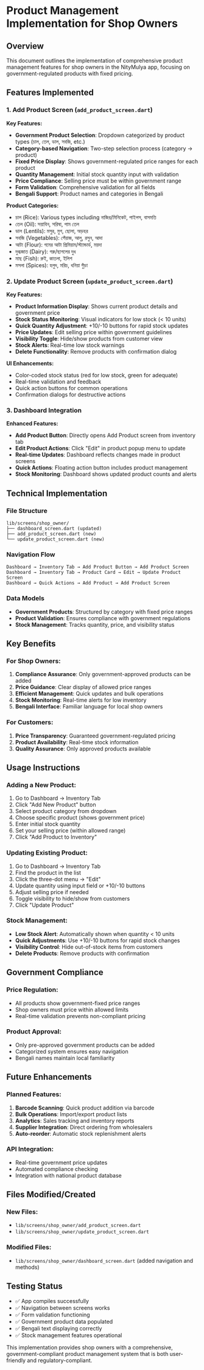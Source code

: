 # Product Management Implementation for Shop Owners

## Overview
This document outlines the implementation of comprehensive product management features for shop owners in the NityMulya app, focusing on government-regulated products with fixed pricing.

## Features Implemented

### 1. Add Product Screen (`add_product_screen.dart`)

**Key Features:**
- **Government Product Selection**: Dropdown categorized by product types (চাল, তেল, ডাল, সবজি, etc.)
- **Category-based Navigation**: Two-step selection process (category → product)
- **Fixed Price Display**: Shows government-regulated price ranges for each product
- **Quantity Management**: Initial stock quantity input with validation
- **Price Compliance**: Selling price must be within government range
- **Form Validation**: Comprehensive validation for all fields
- **Bengali Support**: Product names and categories in Bengali

**Product Categories:**
- চাল (Rice): Various types including নাজির/মিনিকেট, পাইলস, বাসমতি
- তেল (Oil): সয়াবিন, সরিষা, পাম তেল
- ডাল (Lentils): মসুর, মুগ, ছোলা, অড়হর
- সবজি (Vegetables): পেঁয়াজ, আলু, রসুন, আদা
- আটা (Flour): গমের আটা প্রিমিয়াম/স্ট্যান্ডার্ড, ময়দা
- দুগ্ধজাত (Dairy): গরু/ছাগলের দুধ
- মাছ (Fish): রুই, কাতলা, ইলিশ
- মসলা (Spices): হলুদ, মরিচ, ধনিয়া গুঁড়া

### 2. Update Product Screen (`update_product_screen.dart`)

**Key Features:**
- **Product Information Display**: Shows current product details and government price
- **Stock Status Monitoring**: Visual indicators for low stock (< 10 units)
- **Quick Quantity Adjustment**: +10/-10 buttons for rapid stock updates
- **Price Updates**: Edit selling price within government guidelines
- **Visibility Toggle**: Hide/show products from customer view
- **Stock Alerts**: Real-time low stock warnings
- **Delete Functionality**: Remove products with confirmation dialog

**UI Enhancements:**
- Color-coded stock status (red for low stock, green for adequate)
- Real-time validation and feedback
- Quick action buttons for common operations
- Confirmation dialogs for destructive actions

### 3. Dashboard Integration

**Enhanced Features:**
- **Add Product Button**: Directly opens Add Product screen from inventory tab
- **Edit Product Actions**: Click "Edit" in product popup menu to update
- **Real-time Updates**: Dashboard reflects changes made in product screens
- **Quick Actions**: Floating action button includes product management
- **Stock Monitoring**: Dashboard shows updated product counts and alerts

## Technical Implementation

### File Structure
```
lib/screens/shop_owner/
├── dashboard_screen.dart (updated)
├── add_product_screen.dart (new)
└── update_product_screen.dart (new)
```

### Navigation Flow
```
Dashboard → Inventory Tab → Add Product Button → Add Product Screen
Dashboard → Inventory Tab → Product Card → Edit → Update Product Screen
Dashboard → Quick Actions → Add Product → Add Product Screen
```

### Data Models
- **Government Products**: Structured by category with fixed price ranges
- **Product Validation**: Ensures compliance with government regulations
- **Stock Management**: Tracks quantity, price, and visibility status

## Key Benefits

### For Shop Owners:
1. **Compliance Assurance**: Only government-approved products can be added
2. **Price Guidance**: Clear display of allowed price ranges
3. **Efficient Management**: Quick updates and bulk operations
4. **Stock Monitoring**: Real-time alerts for low inventory
5. **Bengali Interface**: Familiar language for local shop owners

### For Customers:
1. **Price Transparency**: Guaranteed government-regulated pricing
2. **Product Availability**: Real-time stock information
3. **Quality Assurance**: Only approved products available

## Usage Instructions

### Adding a New Product:
1. Go to Dashboard → Inventory Tab
2. Click "Add New Product" button
3. Select product category from dropdown
4. Choose specific product (shows government price)
5. Enter initial stock quantity
6. Set your selling price (within allowed range)
7. Click "Add Product to Inventory"

### Updating Existing Product:
1. Go to Dashboard → Inventory Tab
2. Find the product in the list
3. Click the three-dot menu → "Edit"
4. Update quantity using input field or +10/-10 buttons
5. Adjust selling price if needed
6. Toggle visibility to hide/show from customers
7. Click "Update Product"

### Stock Management:
- **Low Stock Alert**: Automatically shown when quantity < 10 units
- **Quick Adjustments**: Use +10/-10 buttons for rapid stock changes
- **Visibility Control**: Hide out-of-stock items from customers
- **Delete Products**: Remove products with confirmation

## Government Compliance

### Price Regulation:
- All products show government-fixed price ranges
- Shop owners must price within allowed limits
- Real-time validation prevents non-compliant pricing

### Product Approval:
- Only pre-approved government products can be added
- Categorized system ensures easy navigation
- Bengali names maintain local familiarity

## Future Enhancements

### Planned Features:
1. **Barcode Scanning**: Quick product addition via barcode
2. **Bulk Operations**: Import/export product lists
3. **Analytics**: Sales tracking and inventory reports
4. **Supplier Integration**: Direct ordering from wholesalers
5. **Auto-reorder**: Automatic stock replenishment alerts

### API Integration:
- Real-time government price updates
- Automated compliance checking
- Integration with national product database

## Files Modified/Created

### New Files:
- `lib/screens/shop_owner/add_product_screen.dart`
- `lib/screens/shop_owner/update_product_screen.dart`

### Modified Files:
- `lib/screens/shop_owner/dashboard_screen.dart` (added navigation and methods)

## Testing Status
- ✅ App compiles successfully
- ✅ Navigation between screens works
- ✅ Form validation functioning
- ✅ Government product data populated
- ✅ Bengali text displaying correctly
- ✅ Stock management features operational

This implementation provides shop owners with a comprehensive, government-compliant product management system that is both user-friendly and regulatory-compliant.
